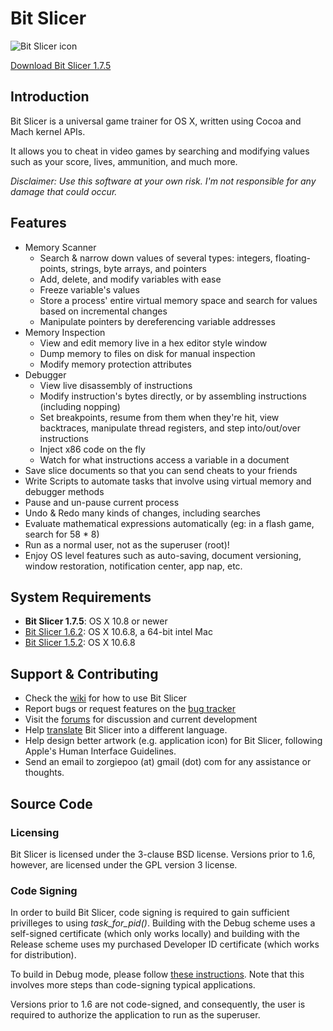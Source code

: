 # Bit Slicer
![Bit Slicer icon](https://dl.dropbox.com/u/10108199/bit_slicer/web_icon.png)

[Download Bit Slicer 1.7.5](https://bitbucket.org/zorgiepoo/bit-slicer/downloads/Bit%20Slicer%201.7.5.zip)

## Introduction
Bit Slicer is a universal game trainer for OS X, written using Cocoa and Mach kernel APIs.

It allows you to cheat in video games by searching and modifying values such as your score, lives, ammunition, and much more.

*Disclaimer: Use this software at your own risk. I'm not responsible for any damage that could occur.*

## Features
* Memory Scanner
	* Search & narrow down values of several types: integers, floating-points, strings, byte arrays, and pointers
	* Add, delete, and modify variables with ease
	* Freeze variable's values
	* Store a process' entire virtual memory space and search for values based on incremental changes
	* Manipulate pointers by dereferencing variable addresses
* Memory Inspection
	* View and edit memory live in a hex editor style window
	* Dump memory to files on disk for manual inspection
	* Modify memory protection attributes
* Debugger
	* View live disassembly of instructions
	* Modify instruction's bytes directly, or by assembling instructions (including nopping)
	* Set breakpoints, resume from them when they're hit, view backtraces, manipulate thread registers, and step into/out/over instructions
	* Inject x86 code on the fly
	* Watch for what instructions access a variable in a document
* Save slice documents so that you can send cheats to your friends
* Write Scripts to automate tasks that involve using virtual memory and debugger methods
* Pause and un-pause current process
* Undo & Redo many kinds of changes, including searches
* Evaluate mathematical expressions automatically (eg: in a flash game, search for 58 * 8)
* Run as a normal user, not as the superuser (root)!
* Enjoy OS level features such as auto-saving, document versioning, window restoration, notification center, app nap, etc.


## System Requirements
* **Bit Slicer 1.7.5**: OS X 10.8 or newer
* [Bit Slicer 1.6.2](https://bitbucket.org/zorgiepoo/bit-slicer/downloads/Bit%20Slicer%201.6.2.zip): OS X 10.6.8, a 64-bit intel Mac
* [Bit Slicer 1.5.2](https://bitbucket.org/zorgiepoo/bit-slicer/downloads/Bit%20Slicer%201.5.2.zip): OS X 10.6.8

## Support & Contributing
* Check the [wiki](https://github.com/zorgiepoo/Bit-Slicer/wiki/) for how to use Bit Slicer
* Report bugs or request features on the [bug tracker](https://github.com/zorgiepoo/Bit-Slicer/issues)
* Visit the [forums](http://portingteam.com/forum/157-bit-slicer/) for discussion and current development
* Help [translate](Localization) Bit Slicer into a different language.
* Help design better artwork (e.g. application icon) for Bit Slicer, following Apple's Human Interface Guidelines.
* Send an email to zorgiepoo (at) gmail (dot) com for any assistance or thoughts.

## Source Code
### Licensing
Bit Slicer is licensed under the 3-clause BSD license. Versions prior to 1.6, however, are licensed under the GPL version 3 license.

### Code Signing
In order to build Bit Slicer, code signing is required to gain sufficient privilleges to using *task_for_pid()*. Building with the Debug scheme uses a self-signed certificate (which only works locally) and building with the Release scheme uses my purchased Developer ID certificate (which works for distribution).

To build in Debug mode, please follow [these instructions](https://bitbucket.org/zorgiepoo/bit-slicer/wiki/Code%20Signing). Note that this involves more steps than code-signing typical applications.

Versions prior to 1.6 are not code-signed, and consequently, the user is required to authorize the application to run as the superuser.